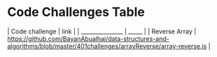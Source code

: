 

# Code Challenges Table 


| Code challenge        | link |
| _______________ | _____ |
| Reverse Array  | https://github.com/BayanAbualhaj/data-structures-and-algorithms/blob/master/401challenges/arrayReverse/array-reverse.js |
